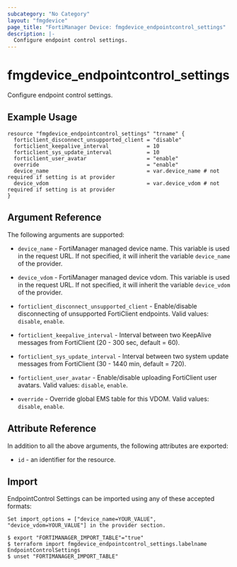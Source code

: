 ```yaml
---
subcategory: "No Category"
layout: "fmgdevice"
page_title: "FortiManager Device: fmgdevice_endpointcontrol_settings"
description: |-
  Configure endpoint control settings.
---
```


# fmgdevice_endpointcontrol_settings
Configure endpoint control settings.

## Example Usage

```hcl
resource "fmgdevice_endpointcontrol_settings" "trname" {
  forticlient_disconnect_unsupported_client = "disable"
  forticlient_keepalive_interval            = 10
  forticlient_sys_update_interval           = 10
  forticlient_user_avatar                   = "enable"
  override                                  = "enable"
  device_name                               = var.device_name # not required if setting is at provider
  device_vdom                               = var.device_vdom # not required if setting is at provider
}
```

## Argument Reference


The following arguments are supported:

* `device_name` - FortiManager managed device name. This variable is used in the request URL. If not specified, it will inherit the variable `device_name` of the provider.
* `device_vdom` - FortiManager managed device vdom. This variable is used in the request URL. If not specified, it will inherit the variable `device_vdom` of the provider.

* `forticlient_disconnect_unsupported_client` - Enable/disable disconnecting of unsupported FortiClient endpoints. Valid values: `disable`, `enable`.

* `forticlient_keepalive_interval` - Interval between two KeepAlive messages from FortiClient (20 - 300 sec, default = 60).
* `forticlient_sys_update_interval` - Interval between two system update messages from FortiClient (30 - 1440 min, default = 720).
* `forticlient_user_avatar` - Enable/disable uploading FortiClient user avatars. Valid values: `disable`, `enable`.

* `override` - Override global EMS table for this VDOM. Valid values: `disable`, `enable`.



## Attribute Reference

In addition to all the above arguments, the following attributes are exported:
* `id` - an identifier for the resource.

## Import

EndpointControl Settings can be imported using any of these accepted formats:
```
Set import_options = ["device_name=YOUR_VALUE", "device_vdom=YOUR_VALUE"] in the provider section.

$ export "FORTIMANAGER_IMPORT_TABLE"="true"
$ terraform import fmgdevice_endpointcontrol_settings.labelname EndpointControlSettings
$ unset "FORTIMANAGER_IMPORT_TABLE"
```

